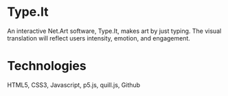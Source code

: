 # Type.It
An interactive Net.Art software, Type.It, makes art by just typing. The visual translation will reflect users intensity, emotion, and engagement.

# Technologies
HTML5, CSS3, Javascript, p5.js, quill.js, Github
